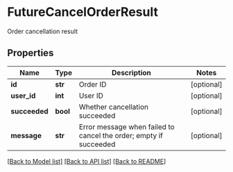 # FutureCancelOrderResult

Order cancellation result
## Properties
Name | Type | Description | Notes
------------ | ------------- | ------------- | -------------
**id** | **str** | Order ID | [optional] 
**user_id** | **int** | User ID | [optional] 
**succeeded** | **bool** | Whether cancellation succeeded | [optional] 
**message** | **str** | Error message when failed to cancel the order; empty if succeeded | [optional] 

[[Back to Model list]](../README.md#documentation-for-models) [[Back to API list]](../README.md#documentation-for-api-endpoints) [[Back to README]](../README.md)


